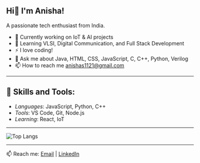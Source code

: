 ## Hi👋 I'm Anisha!
A passionate tech enthusiast from India.

- 🔭 Currently working on IoT & AI projects
- 🌱 Learning VLSI, Digital Communication, and Full Stack Development
- ⚡ I love coding!
- 💬 Ask me about Java, HTML, CSS, JavaScript, C, C++, Python, Verilog
- 📫 How to reach me anishas1121@gmail.com

---

## 🚀 Skills and Tools:
- *Languages*: JavaScript, Python, C++
- *Tools*: VS Code, Git, Node.js
- *Learning*: React, IoT

---

![Top Langs](https://github-readme-stats.vercel.app/api/top-langs/?username=yourusername&layout=compact&theme=dark)

---

📫 Reach me: [Email](mailto:yourmail@gmail.com) | [LinkedIn](https://linkedin.com/in/yourusername)

<!--
**Anisha1121/Anisha1121** is a ✨ _special_ ✨ repository because its `README.md` (this file) appears on your GitHub profile.

Here are some ideas to get you started:

- 🔭 I’m currently working on ...
- 🌱 I’m currently learning ...
- 👯 I’m looking to collaborate on ...
- 🤔 I’m looking for help with ...
- 💬 Ask me about ...
- 📫 How to reach me: ...
- 😄 Pronouns: ...
- ⚡ Fun fact: ...
-->
